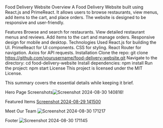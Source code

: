 
Food Delivery Website
Overview
A Food Delivery Website built using React.js and PrimeReact. It allows users to browse restaurants, view menus, add items to the cart, and place orders. The website is designed to be responsive and user-friendly.

Features
Browse and search for restaurants.
View detailed restaurant menus and reviews.
Add items to the cart and manage orders.
Responsive design for mobile and desktop.
Technologies Used
React.js for building the UI.
PrimeReact for UI components.
CSS for styling.
React Router for navigation.
Axios for API requests.
Installation
Clone the repo: git clone https://github.com/yourusername/food-delivery-website.git
Navigate to the directory: cd food-delivery-website
Install dependencies: npm install
Run the project: npm start
License
This project is licensed under the MIT License.

This summary covers the essential details while keeping it brief.

Hero Page
Screenshots![Screenshot 2024-08-30 140816](https://github.com/user-attachments/assets/7fa67b87-8bc3-45e3-88af-6d92b1f8a80b)!

Featured Items
[Screenshot 2024-08-29 141500](https://github.com/user-attachments/assets/4b08c812-251b-4b58-ac82-08b68b26b7ff)

Meet Our Team
![Screenshot 2024-08-30 171217](https://github.com/user-attachments/assets/a2a0e115-0f63-4f11-9324-aebaf503aed3)

Footer
![Screenshot 2024-08-30 171145](https://github.com/user-attachments/assets/e653bafb-7f22-44ce-9f54-f40a770f7d04)

